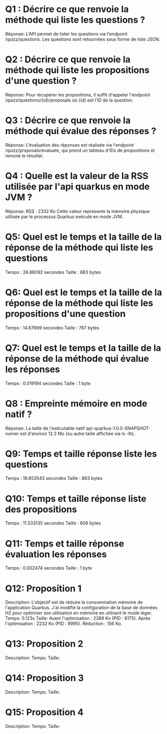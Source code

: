 # Q1 : Décrire ce que renvoie la méthode qui liste les questions ?
Réponse:
L'API permet de lister les questions via l'endpoint /quizz/questions. Les questions sont retournées sous forme de liste JSON.
# Q2 : Décrire ce que renvoie la méthode qui liste les propositions d'une question ?
Réponse:
Pour récupérer les propositions, il suffit d'appeler l'endpoint /quizz/questions/{id}/proposals où {id} est l'ID de la question.
# Q3 : Décrire ce que renvoie la méthode qui évalue des réponses ?
Réponse:
L'évaluation des réponses est réalisée via l'endpoint /quizz/proposals/evaluate, qui prend un tableau d'IDs de propositions et renvoie le résultat.
# Q4 : Quelle est la valeur de la RSS utilisée par l'api quarkus en mode JVM ?
Réponse:
RSS : 2332 Ko
Cette valeur représente la mémoire physique utilisée par le processus Quarkus exécuté en mode JVM.
# Q5: Quel est le temps et la taille de la réponse  de la méthode qui liste les questions
Temps : 26.86092 secondes
Taille : 883 bytes

# Q6: Quel est le temps et la taille de la réponse  de la méthode qui liste les propositions d'une question
Temps : 14.67699 secondes
Taille : 767 bytes

# Q7: Quel est le temps et la taille de la réponse  de la méthode qui évalue les réponses
Temps : 0.019194 secondes
Taille : 1 byte

# Q8 : Empreinte mémoire en mode natif ?
Réponse:
La taille de l'exécutable natif api-quarkus-1.0.0-SNAPSHOT-runner est d'environ 12.3 Mo (ou autre taille affichée via ls -lh).
# Q9: Temps et  taille  réponse   liste les questions
Temps : 18.853543 secondes
Taille : 883 bytes

# Q10: Temps et  taille  réponse  liste des propositions
Temps : 11.533135 secondes
Taille : 609 bytes
# Q11: Temps et  taille  réponse  évaluation les réponses
Temps : 0.002474 secondes
Taille : 1 byte

# Q12:  Proposition 1
Description: L'objectif est de réduire la consommation mémoire de l'application Quarkus. J'ai modifié la configuration de la base de données H2 pour optimiser son utilisation en mémoire en utilisant le mode léger.
Temps: 0.123s
Taille:
Avant l'optimisation : 2388 Ko (PID : 8175).
Après l'optimisation : 2232 Ko (PID : 9995).
Réduction : 156 Ko.

# Q13:  Proposition 2
Description:
Temps:
Taille:

# Q14:  Proposition 3
Description:
Temps:
Taille:

# Q15:  Proposition 4
Description:
Temps:
Taille: